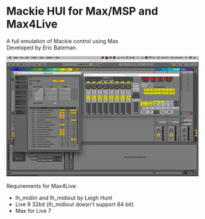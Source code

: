 # Mackie HUI for Max/MSP and Max4Live<br>
 A full emulation of Mackie control using Max<br>
 Developed by Eric Bateman<br>
 
 ![](IMG/demo.gif)
 
 Requirements for Max4Live:
 * lh_midiin and lh_midiout by Leigh Hunt
 * Live 9 32bit (lh_midiout doesn't support 64 bit)
 * Max for Live 7
 
 
